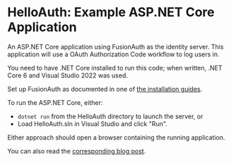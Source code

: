 # HelloAuth: Example ASP.NET Core Application

An ASP.NET Core application using FusionAuth as the identity server. This application will use a OAuth Authorization Code workflow to log users in.

You need to have .NET Core installed to run this code; when written, .NET Core 6 and Visual Studio 2022 was used.

Set up FusionAuth as documented in one of [the installation guides](https://fusionauth.io/docs/v1/tech/installation-guide/).

To run the ASP.NET Core, either:

* `dotnet run` from the HelloAuth directory to launch the server, or
* Load HelloAuth.sln in Visual Studio and click "Run".

Either approach should open a browser containing the running application.

You can also read the [corresponding blog post](https://fusionauth.io/blog/2022/11/21/asp-net-core-identity-considered-harmful).
